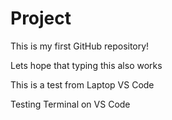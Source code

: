 # Project
This is my first GitHub repository!

Lets hope that typing this also works

This is a test from Laptop VS Code

Testing Terminal on VS Code